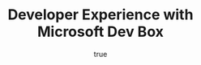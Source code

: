 ---
# Page settings
layout: homepage
keywords:
comments: false

# Hero section
title: Developer Experience with Microsoft Dev Box
description: Contoso aims to enhance its engineering efficiency by adopting Microsoft Dev Box. This repository demonstrates how Contoso designed and deployed its solution, enabling remote engineers to quickly and effectively set up their development environments.
buttons: 
    - content: Microsoft Dev Box
      url: './pages/devbox'
      external_url: false
    - icon: github
      content: Button with icon
      url: '#'
      external_url: true

# Author box
author:
    title: About Author
    title_url: '#'
    external_url: true
    description: Author description

# Grid navigation
grid_navigation:
    - title: Grid navigation
      excerpt: Section description
      cta: Read more
      url: '#'
---